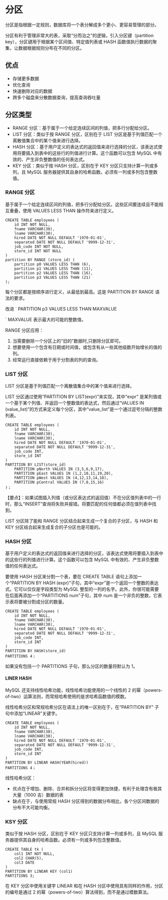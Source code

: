 # 分区

分区是指根据一定规则，数据库将一个表分解成多个更小、更容易管理的部分。

分区有利于管理非常大的表，采取“分而治之”的逻辑，引入分区键（partition key），分区键用于根据某个区间值、特定值列表或 HASH 函数值执行数据的聚集，让数据根据规则分布在不同的分区。

## 优点

- 存储更多数据
- 优化查询
- 快速删除对应的数据
- 跨多个磁盘来分散数据查询，提高查询吞吐量

## 分区类型

- RANGE 分区：基于属于一个给定连续区间的列值，把多行分配给分区。
- LIST 分区：类似于按 RANGE 分区，区别在于 LIST 分区是基于列值匹配一个离散值集合中的某个值来进行选择。
- HASH 分区：基于用户定义的表达式的返回值来进行选择的分区，该表达式使用将要插入到表中的这些行的列值进行计算。这个函数可以包含 MySQL 中有效的、产生非负整数值的任何表达式。
- KEY 分区：类似于按 HASH 分区，区别在于 KEY 分区只支持计算一列或多列，且 MySQL 服务器提供其自身的哈希函数。必须有一列或多列包含整数值。

### RANGE 分区

基于属于一个给定连续区间的列值，把多行分配给分区。这些区间要连续且不能相互重叠，使用 VALUES LESS THAN 操作符来进行定义。

```
CREATE TABLE employees (
    id INT NOT NULL,
    fname VARCHAR(30),
    lname VARCHAR(30),
    hired DATE NOT NULL DEFAULT '1970-01-01',
    separated DATE NOT NULL DEFAULT '9999-12-31',
    job_code INT NOT NULL,
    store_id INT NOT NULL
)
partition BY RANGE (store_id) (
    partition p0 VALUES LESS THAN (6),
    partition p1 VALUES LESS THAN (11),
    partition p2 VALUES LESS THAN (16),
    partition p3 VALUES LESS THAN (21)
);
```

每个分区都是按顺序进行定义，从最低到最高。这是 PARTITION BY RANGE 语法的要求。

改进
`
PARTITION p3 VALUES LESS THAN MAXVALUE

`
MAXVALUE 表示最大的可能的整数值。

RANGE 分区应用：

1. 当需要删除一个分区上的“旧的”数据时,只删除分区即可。
2. 想要使用一个包含有日期或时间值，或包含有从一些其他级数开始增长的值的列。
3. 经常运行直接依赖于用于分割表的列的查询。

### LIST 分区

LIST 分区是基于列值匹配一个离散值集合中的某个值来进行选择。

LIST 分区通过使用“PARTITION BY LIST(expr)”来实现，其中“expr” 是某列值或一个基于某个列值、并返回一个整数值的表达式，然后通过“VALUES IN (value_list)”的方式来定义每个分区，其中“value_list”是一个通过逗号分隔的整数列表。

```
CREATE TABLE employees (
    id INT NOT NULL,
    fname VARCHAR(30),
    lname VARCHAR(30),
    hired DATE NOT NULL DEFAULT '1970-01-01',
    separated DATE NOT NULL DEFAULT '9999-12-31',
    job_code INT,
    store_id INT
)
PARTITION BY LIST(store_id)
    PARTITION pNorth VALUES IN (3,5,6,9,17),
    PARTITION pEast VALUES IN (1,2,10,11,19,20),
    PARTITION pWest VALUES IN (4,12,13,14,18),
    PARTITION pCentral VALUES IN (7,8,15,16)
)；
```

【要点】：如果试图插入列值（或分区表达式的返回值）不在分区值列表中的一行时，那么“INSERT”查询将失败并报错。将要匹配的任何值都必须在值列表中找到。

LIST 分区除了能和 RANGE 分区结合起来生成一个复合的子分区，与 HASH 和 KEY 分区结合起来生成复合的子分区也是可能的。

### HASH 分区

基于用户定义的表达式的返回值来进行选择的分区，该表达式使用将要插入到表中的这些行的列值进行计算。这个函数可以包含 MySQL 中有效的、产生非负整数值的任何表达式。

要使用 HASH 分区来分割一个表，要在 CREATE TABLE 语句上添加一个“PARTITION BY HASH (expr)”子句，其中“expr”是一个返回一个整数的表达式。它可以仅仅是字段类型为 MySQL 整型的一列的名字。此外，你很可能需要在后面再添加一个“PARTITIONS num”子句，其中 num 是一个非负的整数，它表示表将要被分割成分区的数量。

```
CREATE TABLE employees (
    id INT NOT NULL,
    fname VARCHAR(30),
    lname VARCHAR(30),
    hired DATE NOT NULL DEFAULT '1970-01-01',
    separated DATE NOT NULL DEFAULT '9999-12-31',
    job_code INT,
    store_id INT
)
PARTITION BY HASH(store_id)
PARTITIONS 4；
```

如果没有包括一个 PARTITIONS 子句，那么分区的数量将默认为 1。

#### LINER HASH

MySQL 还支持线性哈希功能，线性哈希功能使用的一个线性的 2 的幂（powers-of-two）运算法则，而常规哈希使用的是求哈希函数值的模数。

线性哈希分区和常规哈希分区在语法上的唯一区别在于，在“PARTITION BY” 子句中添加“LINEAR”关键字。

```
CREATE TABLE employees (
    id INT NOT NULL,
    fname VARCHAR(30),
    lname VARCHAR(30),
    hired DATE NOT NULL DEFAULT '1970-01-01',
    separated DATE NOT NULL DEFAULT '9999-12-31',
    job_code INT,
    store_id INT
)
PARTITION BY LINEAR HASH(YEAR(hired))
PARTITIONS 4；
```

线性哈希分区：

- 优点在于增加、删除、合并和拆分分区将变得更加快捷，有利于处理含有极其大量（1000 吉）数据的表
- 缺点在于，与使用常规 HASH 分区得到的数据分布相比，各个分区间数据的分布不大可能均衡。

### KSY 分区

类似于按 HASH 分区，区别在于 KEY 分区只支持计算一列或多列，且 MySQL 服务器提供其自身的哈希函数。必须有一列或多列包含整数值。

```
CREATE TABLE tk (
    col1 INT NOT NULL,
    col2 CHAR(5),
    col3 DATE
)
PARTITION BY LINEAR KEY (col1)
PARTITIONS 3;
```

在 KEY 分区中使用关键字 LINEAR 和在 HASH 分区中使用具有同样的作用，分区的编号是通过 2 的幂（powers-of-two）算法得到，而不是通过模数算法。
